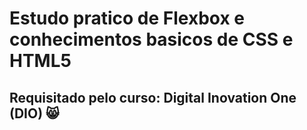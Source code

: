 # Estudo pratico de Flexbox e conhecimentos basicos de CSS e HTML5 

## Requisitado pelo curso: Digital Inovation One (DIO) :smile_cat:



